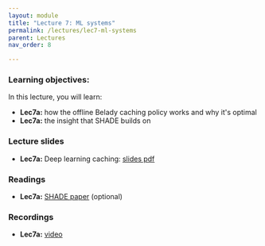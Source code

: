 ```yaml
---
layout: module
title: "Lecture 7: ML systems"
permalink: /lectures/lec7-ml-systems
parent: Lectures
nav_order: 8

---
```


### Learning objectives:

In this lecture, you will learn:

* **Lec7a:** how the offline Belady caching policy works and why it's optimal
* **Lec7a:** the insight that SHADE builds on


### Lecture slides

* **Lec7a:** Deep learning caching: [slides pdf](/ds5110-cs5501-spring24/assets/docs/lec7a-dl-caching.pdf)


### Readings 

* **Lec7a:** [SHADE paper](https://www.usenix.org/conference/fast23/presentation/khan) (optional)


### Recordings

* **Lec7a:** [video](https://edstem.org/us/courses/53518/discussion/4593216)


